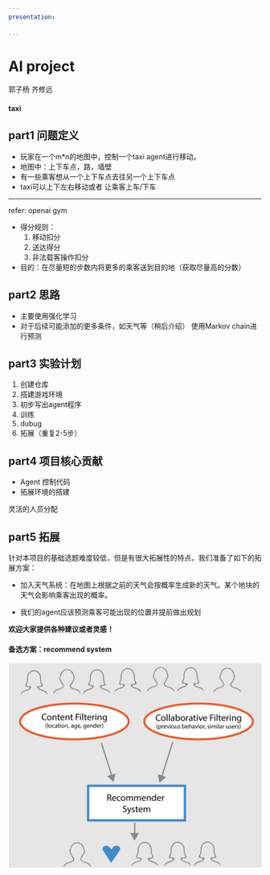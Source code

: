 ```yaml
---
presentation:
    
---
```


<!-- slide -->
# AI project
郭子杨 齐修远
<!-- slide -->
#### taxi
<!-- slide -->
## part1 问题定义
- 玩家在一个m*n的地图中，控制一个taxi agent进行移动。
- 地图中：上下车点，路，墙壁
- 有一些乘客想从一个上下车点去往另一个上下车点
- taxi可以上下左右移动或者 让乘客上车/下车

---
refer: openai gym
<!-- slide -->
- 得分规则：
  1. 移动扣分
  2. 送达得分
  3. 非法载客操作扣分
- 目的：在尽量短的步数内将更多的乘客送到目的地（获取尽量高的分数）
<!-- slide -->
## part2 思路
- 主要使用强化学习
- 对于后续可能添加的更多条件，如天气等（稍后介绍）
  使用Markov chain进行预测
<!-- slide -->
## part3 实验计划
1. 创建仓库 
2. 搭建游戏环境
3. 初步写出agent程序
4. 训练
5. dubug
6. 拓展（重复2-5步）
<!-- slide -->
## part4 项目核心贡献
- Agent 控制代码
- 拓展环境的搭建

灵活的人员分配
<!-- slide -->
## part5 拓展
针对本项目的基础选题难度较低，但是有很大拓展性的特点，我们准备了如下的拓展方案：
- 加入天气系统：在地图上根据之前的天气会按概率生成新的天气。某个地块的天气会影响乘客出现的概率。

- 我们的agent应该预测乘客可能出现的位置并提前做出规划


**欢迎大家提供各种建议或者灵感！**

<!-- slide -->
#### 备选方案：recommend system
<img src="屏幕截图 2023-04-16 204349.png" style="zoom:50%;">
